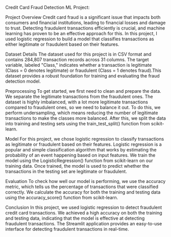 Credit Card Fraud Detection ML Project:

Project Overview
Credit card fraud is a significant issue that impacts both consumers and financial institutions, leading to financial losses and damage to trust. 
Detecting fraudulent transactions efficiently is crucial, and machine learning has proven to be an effective approach for this. In this project, 
I used logistic regression to build a model that classifies transactions as either legitimate or fraudulent based on their features.

Dataset Details
The dataset used for this project is in CSV format and contains 284,807 transaction records across 31 columns. 
The target variable, labeled "Class," indicates whether a transaction is legitimate (Class = 0 denotes legitimate) or fraudulent 
(Class = 1 denotes fraud).This dataset provides a robust foundation for training and evaluating the fraud detection model.

Preprocessing
To get started, we first need to clean and prepare the data. We separate the legitimate transactions from the fraudulent ones. 
The dataset is highly imbalanced, with a lot more legitimate transactions compared to fraudulent ones, so we need to balance it out. 
To do this, we perform undersampling, which means reducing the number of legitimate transactions to make the classes more balanced.
After this, we split the data into training and testing sets using the train_test_split() function from scikit-learn.

Model
For this project, we chose logistic regression to classify transactions as legitimate or fraudulent based on their features. 
Logistic regression is a popular and simple classification algorithm that works by estimating the probability of an event happening based on input features. 
We train the model using the LogisticRegression() function from scikit-learn on our training data. 
Once trained, the model is used to predict whether the transactions in the testing set are legitimate or fraudulent.

Evaluation
To check how well our model is performing, we use the accuracy metric, which tells us the percentage of transactions that were classified correctly.
We calculate the accuracy for both the training and testing data using the accuracy_score() function from scikit-learn.

Conclusion
In this project, we used logistic regression to detect fraudulent credit card transactions. 
We achieved a high accuracy on both the training and testing data, indicating that the model is effective at detecting fraudulent transactions. 
The Streamlit application provides an easy-to-use interface for detecting fraudulent transactions in real-time.
